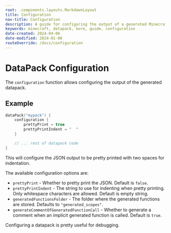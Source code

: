 ```yaml
---
root: .components.layouts.MarkdownLayout
title: Configuration
nav-title: Configuration
description: A guide for configuring the output of a generated Minecraft datapack.
keywords: minecraft, datapack, kore, guide, configuration
date-created: 2024-04-06
date-modified: 2024-01-08
routeOverride: /docs/configuration
---
```


# DataPack Configuration

The `configuration` function allows configuring the output of the generated datapack.

## Example

```kotlin
dataPack("mypack") {
	configuration {
		prettyPrint = true
		prettyPrintIndent = "  "
	}

	// ... rest of datapack code
}
```

This will configure the JSON output to be pretty printed with two spaces for indentation.

The available configuration options are:

-   `prettyPrint` - Whether to pretty print the JSON. Default is `false`.
-   `prettyPrintIndent` - The string to use for indenting when pretty printing. Only whitespace characters are allowed. Default is empty
    string.
-   `generatedFunctionsFolder` - The folder where the generated functions are stored. Defaults to `"generated_scopes"`.
-   `generateCommentOfGeneratedFunctionCall` - Whether to generate a comment when an implicit generated function is called. Default is `true`.

Configuring a datapack is pretty useful for debugging.
